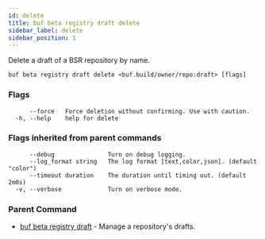 ```yaml
---
id: delete
title: buf beta registry draft delete
sidebar_label: delete
sidebar_position: 1
---
```

Delete a draft of a BSR repository by name.

```
buf beta registry draft delete <buf.build/owner/repo:draft> [flags]
```

### Flags

```
      --force   Force deletion without confirming. Use with caution.
  -h, --help    help for delete
```

### Flags inherited from parent commands

```
      --debug               Turn on debug logging.
      --log_format string   The log format [text,color,json]. (default "color")
      --timeout duration    The duration until timing out. (default 2m0s)
  -v, --verbose             Turn on verbose mode.
```

### Parent Command

* [buf beta registry draft](index)	 - Manage a repository's drafts.
